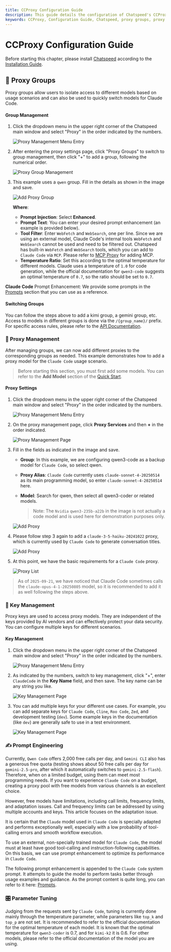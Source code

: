 ```yaml
---
title: CCProxy Configuration Guide
description: This guide details the configuration of Chatspeed's CCProxy module, covering proxy groups for isolating model access, proxy management for adding models, and key management for secure access. Learn to optimize Claude Code usage.
keywords: CCProxy, Configuration Guide, Chatspeed, proxy groups, proxy management, key management, Claude Code, model configuration, AI proxy
---
```

# CCProxy Configuration Guide

Before starting this chapter, please install [Chatspeed](https://chatspeed.aidyou.ai) according to the [Installation Guide](../guide/installation.md).

## 🧩 Proxy Groups

Proxy groups allow users to isolate access to different models based on usage scenarios and can also be used to quickly switch models for Claude Code.

#### Group Management

1.  Click the dropdown menu in the upper right corner of the Chatspeed main window and select "Proxy" in the order indicated by the numbers.

    ![Proxy Management Menu Entry](/images/en/proxy-group-1.png)

2.  After entering the proxy settings page, click "Proxy Groups" to switch to group management, then click "+" to add a group, following the numerical order.

    ![Proxy Group Management](/images/en/proxy-group-2.png)

3.  This example uses a `qwen` group. Fill in the details as shown in the image and save.

    ![Add Proxy Group](/images/en/proxy-group-3.png)

    **Where**:
    - **Prompt Injection**: Select **Enhanced**.
    - **Prompt Text**: You can enter your desired prompt enhancement (an example is provided below).
    - **Tool Filter**: Enter `WebFetch` and `WebSearch`, one per line. Since we are using an external model, Claude Code's internal tools `WebFetch` and `WebSearch` cannot be used and need to be filtered out. Chatspeed has built-in `WebFetch` and `WebSearch` tools, which you can add to `Claude Code` via `MCP`. Please refer to [MCP Proxy](../mcp/) for adding MCP.
    - **Temperature Ratio**: Set this according to the optimal temperature for different models. Claude uses a temperature of `1.0` for code generation, while the official documentation for `qwen3-code` suggests an optimal temperature of `0.7`, so the ratio should be set to `0.7`.

**Claude Code** Prompt Enhancement: We provide some prompts in the [Prompts](../prompt/) section that you can use as a reference.


#### Switching Groups

You can follow the steps above to add a kimi group, a gemini group, etc. Access to models in different groups is done via the `/{group_name}/` prefix. For specific access rules, please refer to the [API Documentation](../api/).

### 🔀 Proxy Management

After managing groups, we can now add different proxies to the corresponding groups as needed. This example demonstrates how to add a proxy model for the `Claude Code` usage scenario.

> Before starting this section, you must first add some models. You can refer to the **Add Model** section of the [Quick Start](../guide/quickStart.md).

#### Proxy Settings

1.  Click the dropdown menu in the upper right corner of the Chatspeed main window and select "Proxy" in the order indicated by the numbers.

    ![Proxy Management Menu Entry](/images/en/proxy-group-1.png)

2.  On the proxy management page, click **Proxy Services** and then **+** in the order indicated.

    ![Proxy Management Page](/images/en/proxy-setting-1.png)

3.  Fill in the fields as indicated in the image and save.
    - **Group**: In this example, we are configuring qwen3-code as a backup model for `Claude Code`, so select qwen.
    - **Proxy Alias**: `Claude Code` currently uses `claude-sonnet-4-20250514` as its main programming model, so enter `claude-sonnet-4-20250514` here.
    - **Model**: Search for qwen, then select all qwen3-coder or related models.

      > Note: The `Nvidia` `qwen3-235b-a22b` in the image is not actually a code model and is used here for demonstration purposes only.

    ![Add Proxy](/images/en/proxy-setting-2.png)

4.  Please follow step 3 again to add a `claude-3-5-haiku-20241022` proxy, which is currently used by `Claude Code` to generate conversation titles.

    ![Add Proxy](/images/en/proxy-setting-3.png)

5.  At this point, we have the basic requirements for a `Claude Code` proxy.

    ![Proxy List](/images/en/proxy-setting-4.png)

> As of `2025-09-21`, we have noticed that Claude Code sometimes calls the `claude-opus-4-1-20250805` model, so it is recommended to add it as well following the steps above.

### 🔑 Key Management

Proxy keys are used to access proxy models. They are independent of the keys provided by AI vendors and can effectively protect your data security. You can configure multiple keys for different scenarios.

#### Key Management

1.  Click the dropdown menu in the upper right corner of the Chatspeed main window and select "Proxy" in the order indicated by the numbers.

    ![Proxy Management Menu Entry](/images/en/proxy-group-1.png)

2.  As indicated by the numbers, switch to key management, click "+", enter `ClaudeCode` in the **Key Name** field, and then save. The key name can be any string you like.

    ![Key Management Page](/images/en/proxy-key-1.png)

3.  You can add multiple keys for your different use cases. For example, you can add separate keys for `Claude Code`, `Cline`, `Roo Code`, `Zed`, and development testing (`dev`). Some example keys in the documentation (like `dev`) are generally safe to use in a test environment.

    ![Key Management Page](/images/en/proxy-key-2.png)

### ✍️ Prompt Engineering

Currently, `Qwen Code` offers 2,000 free calls per day, and `Gemini CLI` also has a generous free quota (testing shows about 50 free calls per day for `gemini-2.5-pro`, after which it automatically switches to `gemini-2.5-flash`). Therefore, when on a limited budget, using them can meet most programming needs. If you want to experience `Claude Code` on a budget, creating a proxy pool with free models from various channels is an excellent choice.

However, free models have limitations, including call limits, frequency limits, and adaptation issues. Call and frequency limits can be addressed by using multiple accounts and keys. This article focuses on the adaptation issue.

It is certain that the `Claude` model used in `Claude Code` is specially adapted and performs exceptionally well, especially with a low probability of tool-calling errors and smooth workflow execution.

To use an external, non-specially trained model for `Claude Code`, the model must at least have good tool-calling and instruction-following capabilities. On this basis, we can use prompt enhancement to optimize its performance in `Claude Code`.

The following prompt enhancement is appended to the `Claude Code` system prompt. It attempts to guide the model to perform tasks better through usage examples and guidance. As the prompt content is quite long, you can refer to it here: [Prompts](../prompt/).

### 🎛️ Parameter Tuning

Judging from the requests sent by `Claude Code`, tuning is currently done mainly through the temperature parameter, while parameters like `top_k` and `top_p` are not set. It is recommended to refer to the official documentation for the optimal temperature of each model. It is known that the optimal temperature for `qwen3-coder` is 0.7, and for `kimi-k2` it is 0.6. For other models, please refer to the official documentation of the model you are using.
